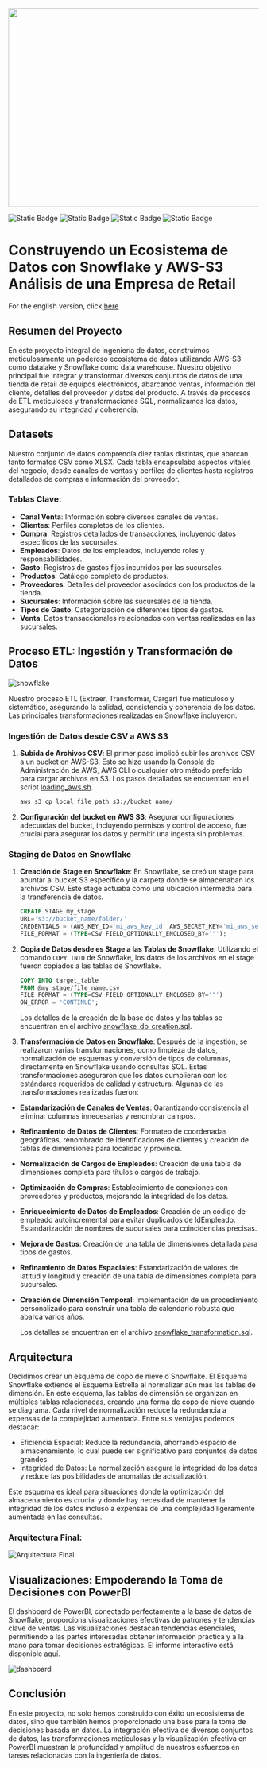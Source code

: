 <img src="src/mike-petrucci-open-unsplash.jpg" height="400" width="1000">

![Static Badge](https://img.shields.io/badge/Snowflake-gray?style=flat&logo=snowflake)
![Static Badge](https://img.shields.io/badge/SQL-gray?style=flat&logo=SQL)
![Static Badge](https://img.shields.io/badge/AWS--S3-gray?style=flat&logo=aws)
![Static Badge](https://img.shields.io/badge/PowerBI-gray?style=flat&logo=powerbi)


# Construyendo un Ecosistema de Datos con Snowflake y AWS-S3 <br> Análisis de una Empresa de Retail

For the english version, click [here](README.md)

## Resumen del Proyecto

En este proyecto integral de ingeniería de datos, construimos meticulosamente un poderoso ecosistema de datos utilizando AWS-S3 como datalake y Snowflake como data warehouse. Nuestro objetivo principal fue integrar y transformar diversos conjuntos de datos de una tienda de retail de equipos electrónicos, abarcando ventas, información del cliente, detalles del proveedor y datos del producto. A través de procesos de ETL meticulosos y transformaciones SQL, normalizamos los datos, asegurando su integridad y coherencia.

## Datasets

Nuestro conjunto de datos comprendía diez tablas distintas, que abarcan tanto formatos CSV como XLSX. Cada tabla encapsulaba aspectos vitales del negocio, desde canales de ventas y perfiles de clientes hasta registros detallados de compras e información del proveedor.

### Tablas Clave:

- **Canal Venta**: Información sobre diversos canales de ventas.
- **Clientes**: Perfiles completos de los clientes.
- **Compra**: Registros detallados de transacciones, incluyendo datos específicos de las sucursales.
- **Empleados**: Datos de los empleados, incluyendo roles y responsabilidades.
- **Gasto**: Registros de gastos fijos incurridos por las sucursales.
- **Productos**: Catálogo completo de productos.
- **Proveedores**: Detalles del proveedor asociados con los productos de la tienda.
- **Sucursales**: Información sobre las sucursales de la tienda.
- **Tipos de Gasto**: Categorización de diferentes tipos de gastos.
- **Venta**: Datos transaccionales relacionados con ventas realizadas en las sucursales.

## Proceso ETL: Ingestión y Transformación de Datos

![snowflake](src/captura-snowflake.PNG)

Nuestro proceso ETL (Extraer, Transformar, Cargar) fue meticuloso y sistemático, asegurando la calidad, consistencia y coherencia de los datos. Las principales transformaciones realizadas en Snowflake incluyeron:

### Ingestión de Datos desde CSV a AWS S3

1. **Subida de Archivos CSV**: El primer paso implicó subir los archivos CSV a un bucket en AWS-S3. Esto se hizo usando la Consola de Administración de AWS, AWS CLI o cualquier otro método preferido para cargar archivos en S3. Los pasos detallados se encuentran en el script [loading_aws.sh](loading_aws.sh).

   ```bash
   aws s3 cp local_file_path s3://bucket_name/
   ```

2. **Configuración del bucket en AWS S3**: Asegurar configuraciones adecuadas del bucket, incluyendo permisos y control de acceso, fue crucial para asegurar los datos y permitir una ingesta sin problemas.

### Staging de Datos en Snowflake

1. **Creación de Stage en Snowflake**: En Snowflake, se creó un stage para apuntar al bucket S3 específico y la carpeta donde se almacenaban los archivos CSV. Este stage actuaba como una ubicación intermedia para la transferencia de datos.

   ```sql
   CREATE STAGE my_stage
   URL='s3://bucket_name/folder/'
   CREDENTIALS = (AWS_KEY_ID='mi_aws_key_id' AWS_SECRET_KEY='mi_aws_secret_key')
   FILE_FORMAT = (TYPE=CSV FIELD_OPTIONALLY_ENCLOSED_BY='"');
   ```

2. **Copia de Datos desde es Stage a las Tablas de Snowflake**: Utilizando el comando `COPY INTO` de Snowflake, los datos de los archivos en el stage fueron copiados a las tablas de Snowflake.

   ```sql
   COPY INTO target_table
   FROM @my_stage/file_name.csv
   FILE_FORMAT = (TYPE=CSV FIELD_OPTIONALLY_ENCLOSED_BY='"')
   ON_ERROR = 'CONTINUE';
   ```
    Los detalles de la creación de la base de datos y las tablas se encuentran en el archivo [snowflake_db_creation.sql](snowflake_db_creation.sql).

3. **Transformación de Datos en Snowflake**: Después de la ingestión, se realizaron varias transformaciones, como limpieza de datos, normalización de esquemas y conversión de tipos de columnas, directamente en Snowflake usando consultas SQL. Estas transformaciones aseguraron que los datos cumplieran con los estándares requeridos de calidad y estructura. Algunas de las transformaciones realizadas fueron:

- **Estandarización de Canales de Ventas**: Garantizando consistencia al eliminar columnas innecesarias y renombrar campos.
  
- **Refinamiento de Datos de Clientes**: Formateo de coordenadas geográficas, renombrado de identificadores de clientes y creación de tablas de dimensiones para localidad y provincia.
  
- **Normalización de Cargos de Empleados**: Creación de una tabla de dimensiones completa para títulos o cargos de trabajo.
  
- **Optimización de Compras**: Establecimiento de conexiones con proveedores y productos, mejorando la integridad de los datos.
  
- **Enriquecimiento de Datos de Empleados**: Creación de un código de empleado autoincremental para evitar duplicados de IdEmpleado. Estandarización de nombres de sucursales para coincidencias precisas.
  
- **Mejora de Gastos**: Creación de una tabla de dimensiones detallada para tipos de gastos.
  
- **Refinamiento de Datos Espaciales**: Estandarización de valores de latitud y longitud y creación de una tabla de dimensiones completa para sucursales.
  
- **Creación de Dimensión Temporal**: Implementación de un procedimiento personalizado para construir una tabla de calendario robusta que abarca varios años.

    Los detalles se encuentran en el archivo [snowflake_transformation.sql](snowflake_transformation.sql). 

## Arquitectura

Decidimos crear un esquema de copo de nieve o Snowflake. El Esquema Snowflake extiende el Esquema Estrella al normalizar aún más las tablas de dimensión. En este esquema, las tablas de dimensión se organizan en múltiples tablas relacionadas, creando una forma de copo de nieve cuando se diagrama. Cada nivel de normalización reduce la redundancia a expensas de la complejidad aumentada.
Entre sus ventajas podemos destacar:
- Eficiencia Espacial: Reduce la redundancia, ahorrando espacio de almacenamiento, lo cual puede ser significativo para conjuntos de datos grandes.
- Integridad de Datos: La normalización asegura la integridad de los datos y reduce las posibilidades de anomalías de actualización.

Este esquema es ideal para situaciones donde la optimización del almacenamiento es crucial y donde hay necesidad de mantener la integridad de los datos incluso a expensas de una complejidad ligeramente aumentada en las consultas.

### Arquitectura Final:
![Arquitectura Final](src/data_model_snowflake.PNG)

## Visualizaciones: Empoderando la Toma de Decisiones con PowerBI

El dashboard de PowerBI, conectado perfectamente a la base de datos de Snowflake, proporciona visualizaciones efectivas de patrones y tendencias clave de ventas. Las visualizaciones destacan tendencias esenciales, permitiendo a las partes interesadas obtener información práctica y a la mano para tomar decisiones estratégicas. El informe interactivo está disponible [aquí](https://www.novypro.com/project/aws-s3-snowflake-power-bi-retail-sales-analysis).

![dashboard](src/dashboard.jpeg)

## Conclusión

En este proyecto, no solo hemos construido con éxito un ecosistema de datos, sino que también hemos proporcionado una base para la toma de decisiones basada en datos. La integración efectiva de diversos conjuntos de datos, las transformaciones meticulosas y la visualización efectiva en PowerBI muestran la profundidad y amplitud de nuestros esfuerzos en tareas relacionadas con la ingeniería de datos.
